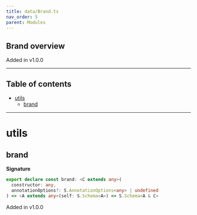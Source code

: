 ```yaml
---
title: data/Brand.ts
nav_order: 5
parent: Modules
---
```


## Brand overview

Added in v1.0.0

---

<h2 class="text-delta">Table of contents</h2>

- [utils](#utils)
  - [brand](#brand)

---

# utils

## brand

**Signature**

```ts
export declare const brand: <C extends any>(
  constructor: any,
  annotationOptions?: S.AnnotationOptions<any> | undefined
) => <A extends any>(self: S.Schema<A>) => S.Schema<A & C>
```

Added in v1.0.0
